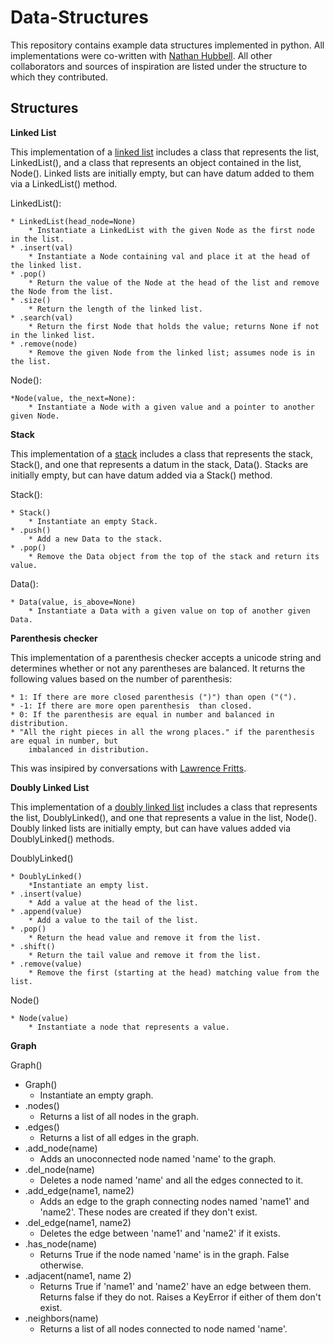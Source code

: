 Data-Structures
===============

This repository contains example data structures implemented in python. All implementations
were co-written with [Nathan Hubbell](https://github.com/lnhubbell). All other collaborators and
sources of inspiration are listed under the structure to which they contributed.


Structures
-----------------

**Linked List**

This implementation of a [linked list](http://en.wikipedia.org/wiki/Linked_list) includes a class that
represents the list, LinkedList(), and a class that represents an object contained in the list, Node().
Linked lists are initially empty, but can have datum added to them via a LinkedList() method.

LinkedList():

    * LinkedList(head_node=None)
        * Instantiate a LinkedList with the given Node as the first node in the list.
    * .insert(val)
        * Instantiate a Node containing val and place it at the head of the linked list.
    * .pop()
        * Return the value of the Node at the head of the list and remove the Node from the list.
    * .size()
        * Return the length of the linked list.
    * .search(val)
        * Return the first Node that holds the value; returns None if not in the linked list.
    * .remove(node)
        * Remove the given Node from the linked list; assumes node is in the list.

Node():

    *Node(value, the_next=None):
        * Instantiate a Node with a given value and a pointer to another given Node.


**Stack**

This implementation of a [stack](http://en.wikipedia.org/wiki/Stack_(abstract_data_type)) includes a
class that represents the stack, Stack(), and one that represents a datum in the stack, Data().
Stacks are initially empty, but can have datum added via a Stack() method.

Stack():

    * Stack()
        * Instantiate an empty Stack.
    * .push()
        * Add a new Data to the stack.
    * .pop()
        * Remove the Data object from the top of the stack and return its value.

Data():

    * Data(value, is_above=None)
        * Instantiate a Data with a given value on top of another given Data.


**Parenthesis checker**

This implementation of a parenthesis checker accepts a unicode string and determines whether
or not any parentheses are balanced. It returns the following values based on the number
of parenthesis:

    * 1: If there are more closed parenthesis (")") than open ("(").
    * -1: If there are more open parenthesis  than closed.
    * 0: If the parenthesis are equal in number and balanced in distribution.
    * "All the right pieces in all the wrong places." if the parenthesis are equal in number, but
        imbalanced in distribution.

This was insipired by conversations with [Lawrence Fritts](https://github.com/lfritts).

**Doubly Linked List**

This implementation of a [doubly linked list](http://en.wikipedia.org/wiki/Doubly_linked_list) includes a
class that represents the list, DoublyLinked(), and one that represents a value in the list, Node().
Doubly linked lists are initially empty, but can have values added via DoublyLinked() methods.

DoublyLinked()

    * DoublyLinked()
        *Instantiate an empty list.
    * .insert(value)
        * Add a value at the head of the list.
    * .append(value)
        * Add a value to the tail of the list.
    * .pop()
        * Return the head value and remove it from the list.
    * .shift()
        * Return the tail value and remove it from the list.
    * .remove(value)
        * Remove the first (starting at the head) matching value from the list.

Node()

    * Node(value)
        * Instantiate a node that represents a value.


**Graph**

Graph()

 * Graph()
     * Instantiate an empty graph.
 * .nodes()
     * Returns a list of all nodes in the graph.
 * .edges()
     * Returns a list of all edges in the graph.
 * .add_node(name)
     * Adds an unoconnected node named 'name' to the graph.
 * .del_node(name)
     * Deletes a node named 'name' and all the edges connected to it.
 * .add_edge(name1, name2)
     * Adds an edge to the graph connecting nodes named 'name1' and 'name2'. These nodes are created if they don't exist.
 * .del_edge(name1, name2)
     * Deletes the edge between 'name1' and 'name2' if it exists.
 * .has_node(name)
     * Returns True if the node named 'name' is in the graph. False otherwise.
 * .adjacent(name1, name 2)
     * Returns True if 'name1' and 'name2' have an edge between them. Returns false if they do not. Raises a KeyError if either of them don't exist.
 * .neighbors(name)
     * Returns a list of all nodes connected to node named 'name'.
